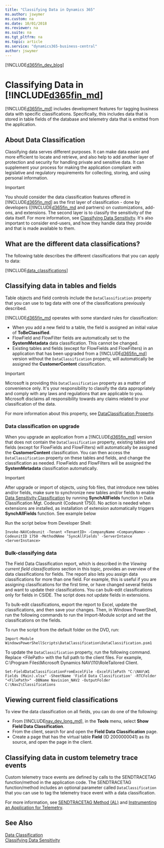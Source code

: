 ```yaml
---
title: "Classifying Data in Dynamics 365"
ms.author: jswymer
ms.custom: na
ms.date: 10/01/2018
ms.reviewer: na
ms.suite: na
ms.tgt_pltfrm: na
ms.topic: article
ms.service: "dynamics365-business-central"
author: jswymer
---
```


[!INCLUDE[d365fin_dev_blog](includes/d365fin_dev_blog.md)]

# Classifying Data in [!INCLUDE[d365fin_md](includes/d365fin_md.md)]
[!INCLUDE[d365fin_md](includes/d365fin_md.md)] includes development features for tagging business data with specific classifications. Specifically, this includes data that is stored in table fields of the database and telemetry data that is emitted from the application.    

## About Data Classification
Classifying data serves different purposes. It can make data easier and more efficient to locate and retrieve, and also help to add another layer of protection and security for handling private and sensitive data. It can supplement your process for making the application compliant with legislative and regulatory requirements for collecting, storing, and using personal information. 

>[!IMPORTANT]
> You should consider the data classification features offered in [!INCLUDE[d365fin_md](includes/d365fin_md.md)] as the first layer of classification - done by developers ([!INCLUDE[d365fin_md](includes/d365fin_md.md)  and partners) on customizations, add-ons, and extensions. The second layer is to classify the sensitivity of the data itself. For more information, see [Classifying Data Sensitivity](devenv-classifying-data-sensitivity.md). It's also important to consider end-users, and how they handle data they provide and that is made available to them.

## <a name="DataClassifications"></a>What are the different data classifications?
The following table describes the different classifications that you can apply to data:

[!INCLUDE[data_classifications](includes/data_classifications.md)] 
  
## Classifying data in tables and fields
Table objects and field controls include the `DataClassification` property that you can use to tag data with one of the classifications previously described.

[!INCLUDE[d365fin_md](includes/d365fin_md.md) operates with some standard rules for classification:
-   When you add a new field to a table, the field is assigned an initial value of **ToBeClassified**.
-   FlowField and FlowFilter fields are automatically set to the **SystemMetadata** data classification. This cannot be changed.
-   Existing tables and fields (except for FlowFields and FlowFilters) in an application that has been upgraded from a [!INCLUDE[d365fin_md](includes/d365fin_md.md)] version without the `DataClassification` property, will automatically be assigned the **CustomerContent** classification.

>[!IMPORTANT]
> Microsoft is providing this `DataClassification` property as a matter of convenience only. It's your responsibility to classify the data appropriately and comply with any laws and regulations that are applicable to you. Microsoft disclaims all responsibility towards any claims related to your classification of the data.  

For more information about this property, see [DataClassification Property](properties/devenv-dataclassification-property.md).

### Data classification on upgrade
When you upgrade an application from a [!INCLUDE[d365fin_md](includes/d365fin_md.md)] version that does not contain the `DataClassification` property, existing tables and fields (except for FlowFields and FlowFilters) will automatically be assigned the **CustomerContent** classification. You can then access the `DataClassification` property on these tables and fields, and change the classification as needed. FlowFields and FlowFilters will be assigned the **SystemMetadata** classification automatically.

>[!IMPORTANT]
> After upgrade or import of objects, using fob files, that introduce new tables and/or fields, make sure to synchronize new tables and/or fields to enable [Data Sensitivity Classification](devenv-classifying-data-sensitivity.md) by running **SynchAllFields** function in Data Classification Mgt. Codeunit (Codeunit 1750). No action is needed when extensions are installed, as installation of extension automatically triggers **SynchAllFields** function. See example below

Run the script below from Developer Shell:
``` 
Invoke-NAVCodeunit -Tenant <TenantID> -CompanyName <CompanyName> -CodeunitID 1750 -MethodNAme ‘SyncAllFields’ -ServerIntance <ServerInstance>
```

### Bulk-classifying data
The Field Data Classification report, which is described in the *Viewing current field classifications* section in this topic, provides an overview of the data classifications for fields. The report also lets you assign data classifications for more than one field. For example, this is useful if you are assigning classifications for the first time, or have changed several fields and want to update their classifications. You can bulk-edit classifications only for fields in CSIDE. The script does not update fields in extensions.  

To bulk-edit classifications, export the report to Excel, update the classifications, and then save your changes. Then, in Windows PowerShell, run the following commands to run the Import-Module script and set the classifications on the fields.  

To run the script from the default folder on the DVD, run:  

``` 
Import-Module WindowsPowerShellScripts\DataClassification\DataClassification.psm1
``` 

To update the `DataClassification` property, run the following command. Replace \<FilePath\> with the full path to the client files. For example, C:\Program Files\Microsoft Dynamics NAV\110\RoleTailored Client.  
``` 
Set-FieldDataClassificationFromExcelFile -ExcelFilePath "C:\NAV\W1 Fields (Main).xlsx" -SheetName 'Field Data Classification' -RTCFolder "<FilePath>" -DBName Navision_NAV2 -OutputFolder C:\Nav2\Classifications
```  

## <a name="ViewDataClassifications"></a>Viewing current field classifications
To view the data classification on all fields, you can do one of the following:

-   From [!INCLUDE[nav_dev_long_md](includes/nav_dev_long_md.md)], in the **Tools** menu, select **Show Field Data Classification**. 
-   From the client, search for and open the **Field Data Classification** page. 
-   Create a page that has the virtual table **Field** (ID 2000000041) as its source, and open the page in the client.

<!-- To view the data classification on all tables, create a page that has the virtual table **Table Metadata** (ID 2000000136)  as its source, and open the page in the client.
-->


## Classifying data in custom telemetry trace events
Custom telemetry trace events are defined by calls to the SENDTRACETAG function/method in the application code. The SENDTRACETAG function/method includes an optional parameter called `DataClassification` that you can use to tag the telemetry trace event with a data classification.

For more information, see [SENDTRACETAG Method (AL)](methods/devenv-sendtracetag-method.md) and 
[Instrumenting an Application for Telemetry](devenv-instrument-application-for-telemetry.md). 

## See Also
[Data Classification](properties/devenv-dataclassification-property.md)  
[Classifying Data Sensitivity](devenv-classifying-data-sensitivity.md)  

